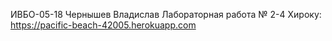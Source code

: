 ИВБО-05-18 Чернышев Владислав
Лабораторная работа № 2-4
Хироку: https://pacific-beach-42005.herokuapp.com
